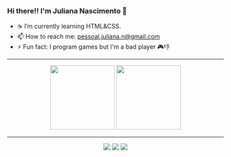 ### Hi there!! I'm Juliana Nascimento 👋

- ☕ I’m currently learning HTML&CSS.
- 📫 How to reach me: pessoal.juliana.n@gmail.com
- ⚡ Fun fact: I program games but I'm a bad player 🎮👎

<hr>

<p align="center">
 <img height="150px" src="https://github-readme-stats.vercel.app/api?username=Junasc&show_icons=true&theme=dracula&include_all_commits=true&count_public=true"/>
 <img height="150px" src="https://github-readme-stats.vercel.app/api/top-langs/?username=Junasc&layout=compact&langs_count=7&theme=dracula"/>
</p>
 
<hr>
 
<p align="center">
 <img src="https://img.icons8.com/dusk/64/000000/cs.png" />
 <img src="https://img.icons8.com/dusk/64/000000/unity.png" />
 <img src="https://img.icons8.com/nolan/64/visual-studio-code-2019.png" />
</p>

